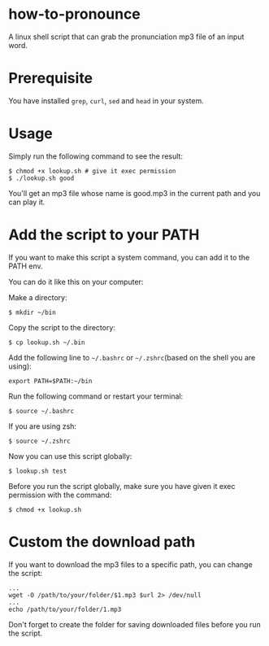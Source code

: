 # how-to-pronounce

A linux shell script that can grab the pronunciation mp3 file of an input word.

# Prerequisite

You have installed `grep`, `curl`, `sed` and `head` in your system.

# Usage

Simply run the following command to see the result:

```shell
$ chmod +x lookup.sh # give it exec permission
$ ./lookup.sh good
```

You'll get an mp3 file whose name is good.mp3 in the current path and you can play it.

# Add the script to your PATH

If you want to make this script a system command, you can add it to the PATH env.

You can do it like this on your computer:

Make a directory:

```shell
$ mkdir ~/bin
```

Copy the script to the directory:

```shell
$ cp lookup.sh ~/.bin
```

Add the following line to `~/.bashrc` or `~/.zshrc`(based on the shell you are using):

```shell
export PATH=$PATH:~/bin
```

Run the following command or restart your terminal:

```shell
$ source ~/.bashrc
```

If you are using zsh:

```shell
$ source ~/.zshrc
```

Now you can use this script globally:

```shell
$ lookup.sh test
```

Before you run the script globally, make sure you have given it exec permission with the command:

```
$ chmod +x lookup.sh
```

# Custom the download path

If you want to download the mp3 files to a specific path, you can change the script:

```shell
...
wget -O /path/to/your/folder/$1.mp3 $url 2> /dev/null
...
echo /path/to/your/folder/1.mp3
```

Don't forget to create the folder for saving downloaded files before you run the script.
